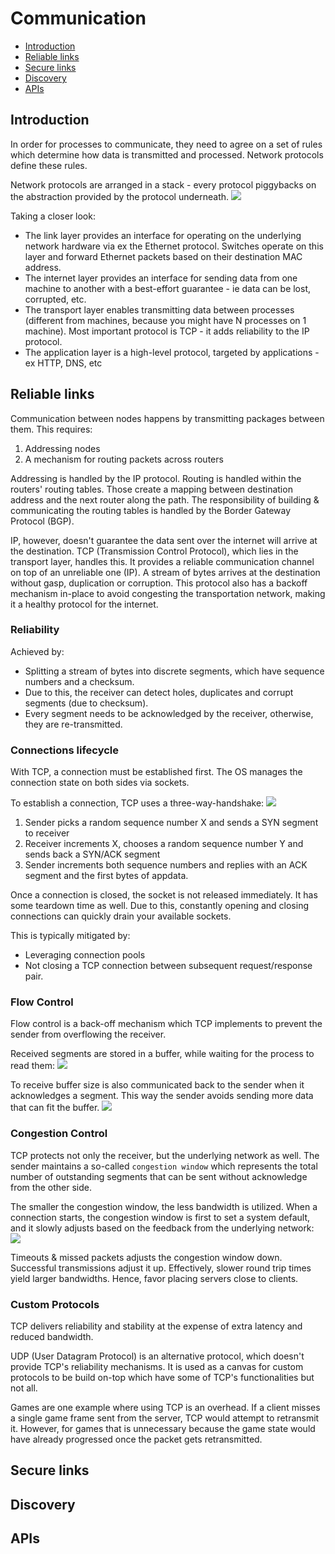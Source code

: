 # Communication
* [Introduction](#introduction)
* [Reliable links](#reliable-links)
* [Secure links](#secure-links)
* [Discovery](#discovery)
* [APIs](#apis)

## Introduction
In order for processes to communicate, they need to agree on a set of rules which determine how data is transmitted and processed. Network protocols define these rules.

Network protocols are arranged in a stack - every protocol piggybacks on the abstraction provided by the protocol underneath.
<img src="images/network-protocols.png">

Taking a closer look:
* The link layer provides an interface for operating on the underlying network hardware via ex the Ethernet protocol. Switches operate on this layer and forward Ethernet packets based on their destination MAC address.
* The internet layer provides an interface for sending data from one machine to another with a best-effort guarantee - ie data can be lost, corrupted, etc.
* The transport layer enables transmitting data between processes (different from machines, because you might have N processes on 1 machine). Most important protocol is TCP - it adds reliability to the IP protocol.
* The application layer is a high-level protocol, targeted by applications - ex HTTP, DNS, etc

## Reliable links
Communication between nodes happens by transmitting packages between them. This requires:
1. Addressing nodes
2. A mechanism for routing packets across routers

Addressing is handled by the IP protocol. Routing is handled within the routers' routing tables. Those create a mapping between destination address and the next router along the path. The responsibility of building & communicating the routing tables is handled by the Border Gateway Protocol (BGP).

IP, however, doesn't guarantee the data sent over the internet will arrive at the destination. TCP (Transmission Control Protocol), which lies in the transport layer, handles this. It provides a reliable communication channel on top of an unreliable one (IP). A stream of bytes arrives at the destination without gasp, duplication or corruption. This protocol also has a backoff mechanism in-place to avoid congesting the transportation network, making it a healthy protocol for the internet.

### Reliability
Achieved by:
* Splitting a stream of bytes into discrete segments, which have sequence numbers and a checksum.
* Due to this, the receiver can detect holes, duplicates and corrupt segments (due to checksum).
* Every segment needs to be acknowledged by the receiver, otherwise, they are re-transmitted.

### Connections lifecycle
With TCP, a connection must be established first. The OS manages the connection state on both sides via sockets. 

To establish a connection, TCP uses a three-way-handshake:
<img src="images/tcp-handshake.png">
1. Sender picks a random sequence number X and sends a SYN segment to receiver
2. Receiver increments X, chooses a random sequence number Y and sends back a SYN/ACK segment
3. Sender increments both sequence numbers and replies with an ACK segment and the first bytes of appdata.

Once a connection is closed, the socket is not released immediately. It has some teardown time as well. Due to this, constantly opening and closing connections can quickly drain your available sockets.

This is typically mitigated by:
* Leveraging connection pools
* Not closing a TCP connection between subsequent request/response pair.

### Flow Control
Flow control is a back-off mechanism which TCP implements to prevent the sender from overflowing the receiver.

Received segments are stored in a buffer, while waiting for the process to read them:
<img src="images/tcp-receive-buffer.png">

To receive buffer size is also communicated back to the sender when it acknowledges a segment. This way the sender avoids sending more data that can fit the buffer.
<img src="images/ack-receive-buffer-size.png">

### Congestion Control
TCP protects not only the receiver, but the underlying network as well. The sender maintains a so-called `congestion window` which represents the total number of outstanding segments that can be sent without acknowledge from the other side.

The smaller the congestion window, the less bandwidth is utilized. When a connection starts, the congestion window is first to set a system default, and it slowly adjusts based on the feedback from the underlying network:
<img src="images/congestion-window.png">

Timeouts & missed packets adjusts the congestion window down. Successful transmissions adjust it up. Effectively, slower round trip times yield larger bandwidths. Hence, favor placing servers close to clients.

### Custom Protocols
TCP delivers reliability and stability at the expense of extra latency and reduced bandwidth.

UDP (User Datagram Protocol) is an alternative protocol, which doesn't provide TCP's reliability mechanisms. It is used as a canvas for custom protocols to be build on-top which have some of TCP's functionalities but not all.

Games are one example where using TCP is an overhead. If a client misses a single game frame sent from the server, TCP would attempt to retransmit it. However, for games that is unnecessary because the game state would have already progressed once the packet gets retransmitted.

## Secure links

## Discovery

## APIs
